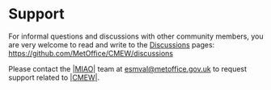 [(C) Crown Copyright 2025, the Met Office.]: #
[The LICENSE.md file contains full licensing details.]: #


# Support
For informal questions and discussions with other community members, you are very welcome to read and write to the [Discussions](https://github.com/MetOffice/CMEW/discussions) pages:
https://github.com/MetOffice/CMEW/discussions

Please contact the |[MIAO](https://github.com/MetOffice/CMEW/blob/main/doc/source/support.rst#id1)| team at esmval@metoffice.gov.uk to request support
related to |[CMEW](https://github.com/MetOffice/CMEW)|.
